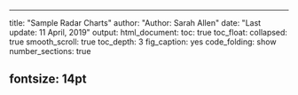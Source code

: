 
---
title: "Sample Radar Charts" 
author: "Author: Sarah Allen"
date: "Last update: 11 April, 2019" 
output:
  html_document:
    toc: true
    toc_float:
        collapsed: true
        smooth_scroll: true
    toc_depth: 3
    fig_caption: yes
    code_folding: show
    number_sections: true

fontsize: 14pt
---

<!---
rscript -e "rmarkdown::render('data.rmd', c('html_document'), clean=FALSE)"
-->


<!--html_preserve--><div id="htmlwidget-2df31d066574d9e39e7f" style="width:100%;height:500px;" class="ramcharts_base html-widget"></div>
<script type="application/json" data-for="htmlwidget-2df31d066574d9e39e7f">{"x":{"chartData":{"export":{"enabled":true},"categoryField":"label","dataProvider":[{"label":"Release Process","now":4,"soon":4},{"label":"Development Process","now":4,"soon":4},{"label":"Dependencies","now":4,"soon":4},{"label":"Vulnerability Comms","now":1,"soon":3},{"label":"Security Team","now":1,"soon":3},{"label":"Ecosystem Need","now":4,"soon":4},{"label":"Adoption","now":1,"soon":3}],"graphs":[{"animationPlayed":false,"lineColor":"","fillAlphas":0.5,"bullet":"bubble","balloonText":"<b>[[title]]<\/b><br>[[category]] : <b>[[value]]<\/b>","title":"now","valueField":"now"},{"animationPlayed":false,"lineColor":"","fillAlphas":0.5,"bullet":"bubble","balloonText":"<b>[[title]]<\/b><br>[[category]] : <b>[[value]]<\/b>","title":"soon","valueField":"soon"}],"legend":{"position":"left"},"type":"radar","valueAxes":[{"gridType":"polygons","minimum":0,"maximum":4}]},"background":"#ffffff","listeners":null,"axes_listeners":null,"axes_listenersIndices":null,"categoryAxis_listeners":null,"chartCursor_listeners":null,"dataSetSelector_listeners":null,"legend_listeners":null,"panels_listeners":null,"panels_listenersIndices":null,"periodSelector_listeners":null,"valueAxes_listeners":null,"valueAxes_listenersIndices":[],"group":null,"is_ts_module":false},"evals":[],"jsHooks":[]}</script><!--/html_preserve-->

<!---
# Error in legend(position = "left", useMarkerColorForLabels = TRUE) : 
#  unused arguments (position = "left", useMarkerColorForLabels = TRUE)
# when using this syntax from: https://datastorm-open.github.io/introduction_ramcharts/convert.html

legend_obj <- legend(position = "left", useMarkerColorForLabels = TRUE)
amRadar(data = data, legend = legend_obj, pch = "bubble", export = TRUE) 
-->


<!--html_preserve--><div id="htmlwidget-6e7a9fd82b1418c5edc9" style="width:100%;height:500px;" class="ramcharts_base html-widget"></div>
<script type="application/json" data-for="htmlwidget-6e7a9fd82b1418c5edc9">{"x":{"chartData":{"categoryField":"label","dataProvider":[{"label":"A","Product1":1,"Product2":2,"Product3":1},{"label":"Z","Product1":2,"Product2":8,"Product3":1},{"label":"E","Product1":3,"Product2":1,"Product3":2},{"label":"R","Product1":4,"Product2":1,"Product3":2},{"label":"T","Product1":2,"Product2":0,"Product3":4}],"graphs":[{"animationPlayed":false,"lineColor":"","fillAlphas":0.5,"bullet":"round","balloonText":"<b>[[title]]<\/b><br>[[category]] : <b>[[value]]<\/b>","title":"Product1","valueField":"Product1"},{"animationPlayed":false,"lineColor":"","fillAlphas":0.5,"bullet":"round","balloonText":"<b>[[title]]<\/b><br>[[category]] : <b>[[value]]<\/b>","title":"Product2","valueField":"Product2"},{"animationPlayed":false,"lineColor":"","fillAlphas":0.5,"bullet":"round","balloonText":"<b>[[title]]<\/b><br>[[category]] : <b>[[value]]<\/b>","title":"Product3","valueField":"Product3"}],"type":"radar","valueAxes":[{"gridType":"polygons"}]},"background":"#ffffff","listeners":null,"axes_listeners":null,"axes_listenersIndices":null,"categoryAxis_listeners":null,"chartCursor_listeners":null,"dataSetSelector_listeners":null,"legend_listeners":null,"panels_listeners":null,"panels_listenersIndices":null,"periodSelector_listeners":null,"valueAxes_listeners":null,"valueAxes_listenersIndices":[],"group":null,"is_ts_module":false},"evals":[],"jsHooks":[]}</script><!--/html_preserve-->

